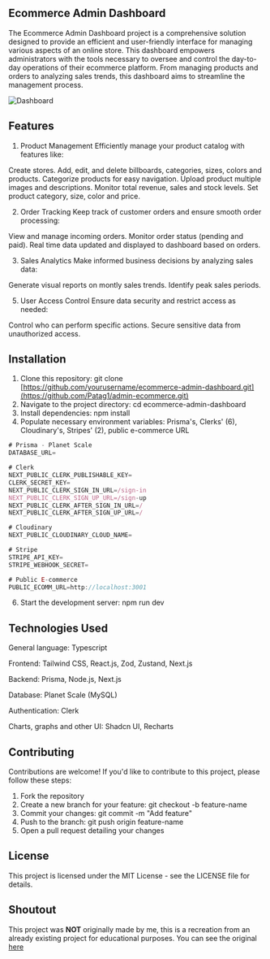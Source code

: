 ## Ecommerce Admin Dashboard
The Ecommerce Admin Dashboard project is a comprehensive solution designed to provide an efficient and user-friendly interface for managing various aspects of an online store. This dashboard empowers administrators with the tools necessary to oversee and control the day-to-day operations of their ecommerce platform. From managing products and orders to analyzing sales trends, this dashboard aims to streamline the management process.

![Dashboard](https://i.imgur.com/KmR9MWD.png)

## Features
1. Product Management
Efficiently manage your product catalog with features like:

Create stores. Add, edit, and delete billboards, categories, sizes, colors and products.
Categorize products for easy navigation.
Upload product multiple images and descriptions.
Monitor total revenue, sales and stock levels.
Set product category, size, color and price.

2. Order Tracking
Keep track of customer orders and ensure smooth order processing:

View and manage incoming orders.
Monitor order status (pending and paid).
Real time data updated and displayed to dashboard based on orders.

3. Sales Analytics
Make informed business decisions by analyzing sales data:

Generate visual reports on montly sales trends.
Identify peak sales periods.

5. User Access Control
Ensure data security and restrict access as needed:

Control who can perform specific actions.
Secure sensitive data from unauthorized access.

## Installation
1. Clone this repository: git clone [https://github.com/yourusername/ecommerce-admin-dashboard.git](https://github.com/Patag1/admin-ecommerce.git)
2. Navigate to the project directory: cd ecommerce-admin-dashboard
3. Install dependencies: npm install
4. Populate necessary environment variables: Prisma's, Clerks' (6), Cloudinary's, Stripes' (2), public e-commerce URL
```js
# Prisma - Planet Scale
DATABASE_URL=

# Clerk
NEXT_PUBLIC_CLERK_PUBLISHABLE_KEY=
CLERK_SECRET_KEY=
NEXT_PUBLIC_CLERK_SIGN_IN_URL=/sign-in
NEXT_PUBLIC_CLERK_SIGN_UP_URL=/sign-up
NEXT_PUBLIC_CLERK_AFTER_SIGN_IN_URL=/
NEXT_PUBLIC_CLERK_AFTER_SIGN_UP_URL=/

# Cloudinary
NEXT_PUBLIC_CLOUDINARY_CLOUD_NAME=

# Stripe
STRIPE_API_KEY=
STRIPE_WEBHOOK_SECRET=

# Public E-commerce
PUBLIC_ECOMM_URL=http://localhost:3001
```
6. Start the development server: npm run dev

## Technologies Used
General language: Typescript

Frontend: Tailwind CSS, React.js, Zod, Zustand, Next.js

Backend: Prisma, Node.js, Next.js

Database: Planet Scale (MySQL)

Authentication: Clerk

Charts, graphs and other UI: Shadcn UI, Recharts

## Contributing
Contributions are welcome! If you'd like to contribute to this project, please follow these steps:

1. Fork the repository
2. Create a new branch for your feature: git checkout -b feature-name
3. Commit your changes: git commit -m "Add feature"
4. Push to the branch: git push origin feature-name
5. Open a pull request detailing your changes

## License
This project is licensed under the MIT License - see the LICENSE file for details.

## Shoutout
This project was **NOT** originally made by me, this is a recreation from an already existing project for educational purposes.
You can see the original [here](https://github.com/AntonioErdeljac/next13-ecommerce-admin)
